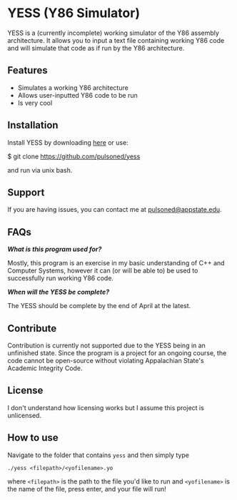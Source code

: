 
YESS (Y86 Simulator)
========
 
YESS is a (currently incomplete) working simulator of the Y86 assembly architecture.  It allows you to input a text file containing working Y86 code and will simulate that code as if run by the Y86 architecture.
 
Features
--------
 
- Simulates a working Y86 architecture
- Allows user-inputted Y86 code to be run
- Is very cool
 
Installation
------------
 
Install YESS by downloading [here](https://github.com/pulsoned/yess) or use: 

 $ git clone https://github.com/pulsoned/yess

and run via unix bash.
 
    
Support
-------
 
If you are having issues, you can contact me at pulsoned@appstate.edu.

FAQs
-------
***What is this program used for?***

Mostly, this program is an exercise in my basic understanding of C++ and Computer Systems, however it can (or will be able to) be used to successfully run working Y86 code.

***When will the YESS be complete?***

The YESS should be complete by the end of April at the latest.

Contribute
----------
 
Contribution is currently not supported due to the YESS being in an unfinished state. Since the program is a project for an ongoing course, the code cannot be open-source without violating Appalachian State's 
 Academic Integrity Code.
 
License
-------
 
I don't understand how licensing works but I assume this project is unlicensed.

How to use
-------
 
Navigate to the folder that contains `yess` and then simply type

    ./yess <filepath>/<yofilename>.yo

where `<filepath>` is the path to the file you'd like to run and `<yofilename>` is the name of the file, press enter, and your file will run!
